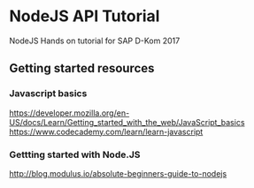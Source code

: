 # NodeJS API Tutorial

NodeJS Hands on tutorial for SAP D-Kom 2017

## Getting started resources
### Javascript basics
https://developer.mozilla.org/en-US/docs/Learn/Getting_started_with_the_web/JavaScript_basics
https://www.codecademy.com/learn/learn-javascript

### Gettting started with Node.JS
http://blog.modulus.io/absolute-beginners-guide-to-nodejs
